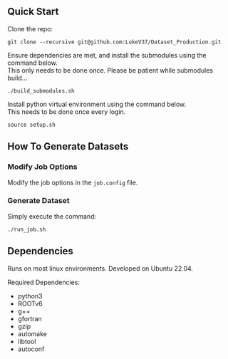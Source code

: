 ## Quick Start
Clone the repo:
```
git clone --recursive git@github.com:LukeV37/Dataset_Production.git
```

Ensure dependencies are met, and install the submodules using the command below. \
This only needs to be done once. Please be patient while submodules build...
```
./build_submodules.sh
```

Install python virtual environment using the command below. \
This needs to be done once every login.
```
source setup.sh
```

## How To Generate Datasets

### Modify Job Options
Modify the job options in the `job.config` file.

### Generate Dataset
Simply execute the command:
```
./run_job.sh
```

## Dependencies
Runs on most linux environments. Developed on Ubuntu 22.04.

Required Dependencies:
<ul>
  <li>python3</li>
  <li>ROOTv6</li>
  <li>g++</li>
  <li>gfortran</li>
  <li>gzip</li>
  <li>automake</li>
  <li>libtool</li>
  <li>autoconf</li>
</ul>
